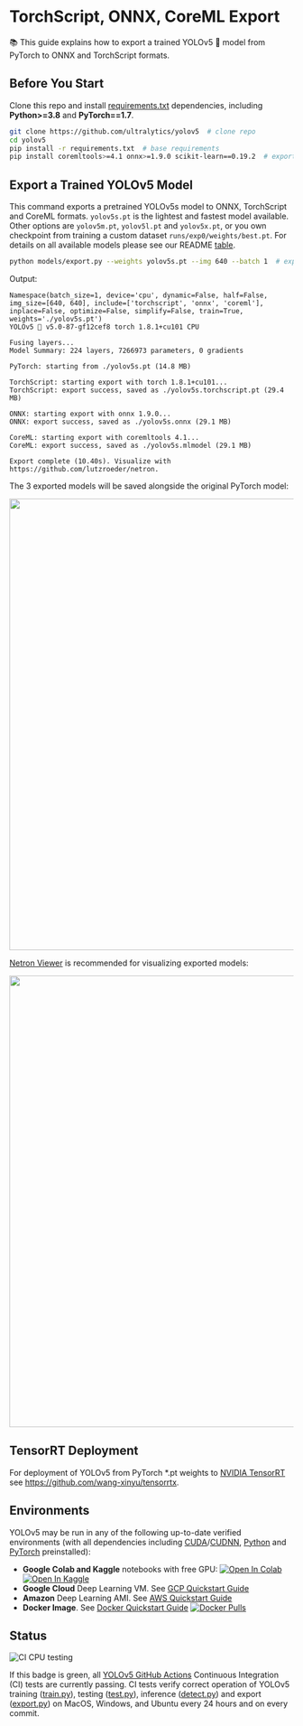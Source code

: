 # TorchScript, ONNX, CoreML Export

📚 This guide explains how to export a trained YOLOv5 🚀 model from PyTorch to ONNX and TorchScript formats.

## Before You Start

Clone this repo and install [requirements.txt](https://github.com/ultralytics/yolov5/blob/master/requirements.txt) dependencies, including **Python>=3.8** and **PyTorch==1.7**.

```bash
git clone https://github.com/ultralytics/yolov5  # clone repo
cd yolov5
pip install -r requirements.txt  # base requirements
pip install coremltools>=4.1 onnx>=1.9.0 scikit-learn==0.19.2  # export requirements
```

## Export a Trained YOLOv5 Model

This command exports a pretrained YOLOv5s model to ONNX, TorchScript and CoreML formats. `yolov5s.pt` is the lightest and fastest model available. Other options are `yolov5m.pt`, `yolov5l.pt` and `yolov5x.pt`, or you own checkpoint from training a custom dataset `runs/exp0/weights/best.pt`. For details on all available models please see our README [table](https://github.com/ultralytics/yolov5#pretrained-checkpoints).
```bash
python models/export.py --weights yolov5s.pt --img 640 --batch 1  # export at 640x640 with batch size 1
```

Output:
```
Namespace(batch_size=1, device='cpu', dynamic=False, half=False, img_size=[640, 640], include=['torchscript', 'onnx', 'coreml'], inplace=False, optimize=False, simplify=False, train=True, weights='./yolov5s.pt')
YOLOv5 🚀 v5.0-87-gf12cef8 torch 1.8.1+cu101 CPU

Fusing layers... 
Model Summary: 224 layers, 7266973 parameters, 0 gradients

PyTorch: starting from ./yolov5s.pt (14.8 MB)

TorchScript: starting export with torch 1.8.1+cu101...
TorchScript: export success, saved as ./yolov5s.torchscript.pt (29.4 MB)

ONNX: starting export with onnx 1.9.0...
ONNX: export success, saved as ./yolov5s.onnx (29.1 MB)

CoreML: starting export with coremltools 4.1...
CoreML: export success, saved as ./yolov5s.mlmodel (29.1 MB)

Export complete (10.40s). Visualize with https://github.com/lutzroeder/netron.
```

The 3 exported models will be saved alongside the original PyTorch model:
<p align="center"><img width="800" src="https://user-images.githubusercontent.com/26833433/112540320-53874080-8db2-11eb-9e8c-e2a8ae4c710a.jpg"></p>

[Netron Viewer](https://github.com/lutzroeder/netron) is recommended for visualizing exported models:
<p align="center"><img width="800" src="https://user-images.githubusercontent.com/26833433/112540590-a6f98e80-8db2-11eb-9381-33c5e6bc14df.jpg"></p>


## TensorRT Deployment

For deployment of YOLOv5 from PyTorch *.pt weights to [NVIDIA TensorRT](https://developer.nvidia.com/tensorrt) see https://github.com/wang-xinyu/tensorrtx. 


## Environments

YOLOv5 may be run in any of the following up-to-date verified environments (with all dependencies including [CUDA](https://developer.nvidia.com/cuda)/[CUDNN](https://developer.nvidia.com/cudnn), [Python](https://www.python.org/) and [PyTorch](https://pytorch.org/) preinstalled):

- **Google Colab and Kaggle** notebooks with free GPU: <a href="https://colab.research.google.com/github/ultralytics/yolov5/blob/master/tutorial.ipynb"><img src="https://colab.research.google.com/assets/colab-badge.svg" alt="Open In Colab"></a> <a href="https://www.kaggle.com/ultralytics/yolov5"><img src="https://kaggle.com/static/images/open-in-kaggle.svg" alt="Open In Kaggle"></a>
- **Google Cloud** Deep Learning VM. See [GCP Quickstart Guide](https://github.com/ultralytics/yolov5/wiki/GCP-Quickstart)
- **Amazon** Deep Learning AMI. See [AWS Quickstart Guide](https://github.com/ultralytics/yolov5/wiki/AWS-Quickstart)
- **Docker Image**. See [Docker Quickstart Guide](https://github.com/ultralytics/yolov5/wiki/Docker-Quickstart) <a href="https://hub.docker.com/r/ultralytics/yolov5"><img src="https://img.shields.io/docker/pulls/ultralytics/yolov5?logo=docker" alt="Docker Pulls"></a>


## Status

![CI CPU testing](https://github.com/ultralytics/yolov5/workflows/CI%20CPU%20testing/badge.svg)

If this badge is green, all [YOLOv5 GitHub Actions](https://github.com/ultralytics/yolov5/actions) Continuous Integration (CI) tests are currently passing. CI tests verify correct operation of YOLOv5 training ([train.py](https://github.com/ultralytics/yolov5/blob/master/train.py)), testing ([test.py](https://github.com/ultralytics/yolov5/blob/master/test.py)), inference ([detect.py](https://github.com/ultralytics/yolov5/blob/master/detect.py)) and export ([export.py](https://github.com/ultralytics/yolov5/blob/master/models/export.py)) on MacOS, Windows, and Ubuntu every 24 hours and on every commit.